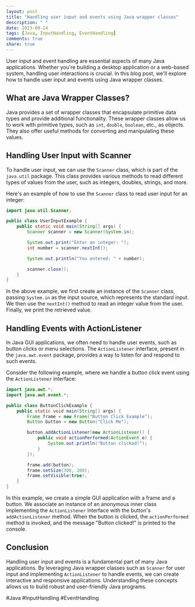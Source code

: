 ```yaml
---
layout: post
title: "Handling user input and events using Java wrapper classes"
description: " "
date: 2023-09-14
tags: [Java, InputHandling, EventHandling]
comments: true
share: true
---
```


User input and event handling are essential aspects of many Java applications. Whether you're building a desktop application or a web-based system, handling user interactions is crucial. In this blog post, we'll explore how to handle user input and events using Java wrapper classes.

## What are Java Wrapper Classes?

Java provides a set of wrapper classes that encapsulate primitive data types and provide additional functionality. These wrapper classes allow us to work with primitive types, such as `int`, `double`, `boolean`, etc., as objects. They also offer useful methods for converting and manipulating these values.

## Handling User Input with Scanner

To handle user input, we can use the `Scanner` class, which is part of the `java.util` package. This class provides various methods to read different types of values from the user, such as integers, doubles, strings, and more.

Here's an example of how to use the `Scanner` class to read user input for an integer:

```java
import java.util.Scanner;

public class UserInputExample {
    public static void main(String[] args) {
        Scanner scanner = new Scanner(System.in);

        System.out.print("Enter an integer: ");
        int number = scanner.nextInt();

        System.out.println("You entered: " + number);

        scanner.close();
    }
}
```
In the above example, we first create an instance of the `Scanner` class, passing `System.in` as the input source, which represents the standard input. We then use the `nextInt()` method to read an integer value from the user. Finally, we print the retrieved value.

## Handling Events with ActionListener

In Java GUI applications, we often need to handle user events, such as button clicks or menu selections. The `ActionListener` interface, present in the `java.awt.event` package, provides a way to listen for and respond to such events.

Consider the following example, where we handle a button click event using the `ActionListener` interface:

```java
import java.awt.*;
import java.awt.event.*;

public class ButtonClickExample {
    public static void main(String[] args) {
        Frame frame = new Frame("Button Click Example");
        Button button = new Button("Click Me");

        button.addActionListener(new ActionListener() {
            public void actionPerformed(ActionEvent e) {
                System.out.println("Button clicked!");
            }
        });

        frame.add(button);
        frame.setSize(300, 200);
        frame.setVisible(true);
    }
}
```

In this example, we create a simple GUI application with a frame and a button. We associate an instance of an anonymous inner class implementing the `ActionListener` interface with the button's `addActionListener` method. When the button is clicked, the `actionPerformed` method is invoked, and the message "Button clicked!" is printed to the console.

## Conclusion

Handling user input and events is a fundamental part of many Java applications. By leveraging Java wrapper classes such as `Scanner` for user input and implementing `ActionListener` to handle events, we can create interactive and responsive applications. Understanding these concepts allows us to build robust and user-friendly Java programs.

#Java #InputHandling #EventHandling